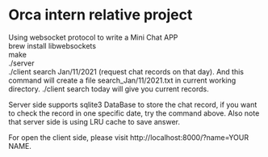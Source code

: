 # Orca intern relative project
Using websocket protocol to write a Mini Chat APP\
brew install libwebsockets\
make\
./server\
./client search Jan/11/2021 (request chat records on that day). And this command will create a file search_Jan/11/2021.txt in current working directory.
./client search today will give you current records.

Server side supports sqlite3 DataBase to store the chat record, if you want to 
check the record in one specific date, try the command above. Also note that server side is using LRU
cache to save answer.

For open the client side, please visit http://localhost:8000/?name=YOUR NAME.
